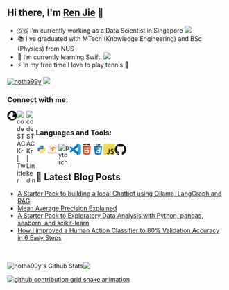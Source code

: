 ## Hi there, I'm [Ren Jie](https://notha99y.github.io/) 👋
- 🇸🇬 I’m currently working as a Data Scientist in Singapore <img src="https://miro.medium.com/max/1120/0*nsgXxd0kwN3qT2ks.gif" width="30"/>
- 📚 I've graduated with MTech (Knowledge Engineering) and BSc (Physics) from NUS
- 🌱 I’m currently learning Swift. <img src="https://media.giphy.com/media/WUlplcMpOCEmTGBtBW/giphy.gif" width="30" />
- ⚡ In my free time I love to play tennis 🎾

<a href="https://github.com/notha99y"><img src="https://komarev.com/ghpvc/?username=notha99y&style=flat&labelColor=black&logo=github&label=PROFILE+VIEWS&color=29bf12" alt="notha99y" /></a>
<a href="https://github.com/notha99y?tab=followers"><img src="https://img.shields.io/github/followers/notha99y"></a>

### Connect with me:

[<img align="left" alt="renjietan.me" width="22px" src="https://raw.githubusercontent.com/iconic/open-iconic/master/svg/globe.svg" />][website]
[<img align="left" alt="codeSTACKr | Twitter" width="22px" src="https://cdn.jsdelivr.net/npm/simple-icons@v3/icons/twitter.svg" />][twitter]
[<img align="left" alt="codeSTACKr | LinkedIn" width="22px" src="https://cdn.jsdelivr.net/npm/simple-icons@v3/icons/linkedin.svg" />][linkedin]

<br />

### Languages and Tools:
<img align="left" alt="Python" width="26px" src="https://raw.githubusercontent.com/github/explore/80688e429a7d4ef2fca1e82350fe8e3517d3494d/topics/python/python.png" />
<img align="left" alt="tensorflow" width="26px" src="https://raw.githubusercontent.com/github/explore/80688e429a7d4ef2fca1e82350fe8e3517d3494d/topics/tensorflow/tensorflow.png" />
<img align="left" alt="pytorch" width="26px" src="https://avatars0.githubusercontent.com/u/21003710?s=200&v=4" />

<img align="left" alt="Visual Studio Code" width="26px" src="https://raw.githubusercontent.com/github/explore/80688e429a7d4ef2fca1e82350fe8e3517d3494d/topics/visual-studio-code/visual-studio-code.png" />
<img align="left" alt="HTML5" width="26px" src="https://raw.githubusercontent.com/github/explore/80688e429a7d4ef2fca1e82350fe8e3517d3494d/topics/html/html.png" />
<img align="left" alt="CSS3" width="26px" src="https://raw.githubusercontent.com/github/explore/80688e429a7d4ef2fca1e82350fe8e3517d3494d/topics/css/css.png" />
<img align="left" alt="JavaScript" width="26px" src="https://raw.githubusercontent.com/github/explore/80688e429a7d4ef2fca1e82350fe8e3517d3494d/topics/javascript/javascript.png" />
<img align="left" alt="GitHub" width="26px" src="https://raw.githubusercontent.com/github/explore/78df643247d429f6cc873026c0622819ad797942/topics/github/github.png" />

<br>
<br>

## 📕 Latest Blog Posts
- [A Starter Pack to building a local Chatbot using Ollama, LangGraph and RAG](https://medium.com/kredivotechblog/a-starter-pack-to-building-a-local-chatbot-using-ollama-langgraph-and-rag-6d25b7f43d07)
- [Mean Average Precision Explained](https://builtin.com/articles/mean-average-precision)
- [A Starter Pack to Exploratory Data Analysis with Python, pandas, seaborn, and scikit-learn](https://medium.com/towards-data-science/a-starter-pack-to-exploratory-data-analysis-with-python-pandas-seaborn-and-scikit-learn-a77889485baf)
- [How I improved a Human Action Classifier to 80% Validation Accuracy in 6 Easy Steps](https://medium.com/towards-data-science/6-steps-to-quickly-train-a-human-action-classifier-with-validation-accuracy-of-over-80-655fcb8781c5)

<br>
<br>

<a>
<img align="left" alt="notha99y's Github Stats" src="http://github-readme-stats-notha99y.vercel.app/api?username=notha99y&theme=great-gatsby&show_icons=true&hide_border=true" />
</a>
<a>
<img align="left" src="http://github-readme-stats-notha99y.vercel.app/api/top-langs/?username=notha99y&theme=great-gatsby&show_icons=true&hide_border=true&hide=jupyter%20notebook" />
</a>

<br>

[![github contribution grid snake animation](https://cdn.jsdelivr.net/gh/notha99y/notha99y@output/github-contribution-grid-snake-dark.gif)](https://github.com/notha99y)

<!-- ### Credit: https://github.com/anuraghazra/github-readme-stats -->
[website]: https://notha99y.github.io/
[twitter]: https://twitter.com/rahjaytee
[linkedin]: https://www.linkedin.com/in/renjietan/

